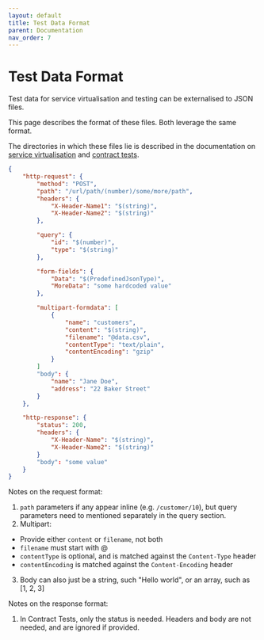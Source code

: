```yaml
---
layout: default
title: Test Data Format
parent: Documentation
nav_order: 7
---
```

Test Data Format
================

Test data for service virtualisation and testing can be externalised to JSON files.

This page describes the format of these files. Both leverage the same format.

The directories in which these files lie is described in the documentation on [service virtualisation](/documentation/service_virtualization_tutorial.html) and [contract tests](/documentation/contract_tests.html).

```json
{
    "http-request": {
        "method": "POST",
        "path": "/url/path/(number)/some/more/path",
        "headers": {
            "X-Header-Name1": "$(string)",
            "X-Header-Name2": "$(string)"
        },

        "query": {
            "id": "$(number)",
            "type": "$(string)"
        },

        "form-fields": {
            "Data": "$(PredefinedJsonType)",
            "MoreData": "some hardcoded value"
        },

        "multipart-formdata": [
            {
                "name": "customers",
                "content": "$(string)",
                "filename": "@data.csv",
                "contentType": "text/plain",
                "contentEncoding": "gzip"
            }
        ]
        "body": {
            "name": "Jane Doe",
            "address": "22 Baker Street"
        }
    },

    "http-response": {
        "status": 200,
        "headers": {
            "X-Header-Name": "$(string)",
            "X-Header-Name2": "$(string)"
        }
        "body": "some value"
    }
}
```

Notes on the request format:
1. `path` parameters if any appear inline (e.g. `/customer/10`), but query parameters need to mentioned separately in the query section.
2. Multipart:
  - Provide either `content` or `filename`, not both
  - `filename` must start with @
  - `contentType` is optional, and is matched against the `Content-Type` header
  - `contentEncoding` is matched against the `Content-Encoding` header

3. Body can also just be a string, such "Hello world", or an array, such as [1, 2, 3]

Notes on the response format:
1. In Contract Tests, only the status is needed. Headers and body are not needed, and are ignored if provided.
